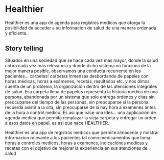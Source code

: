 # Healthier
Healthier es una app de agenda para registros medicos que otorga la posibilidad de acceder a su 
informacion de salud de una manera ordenada y eficiente.


## **Story telling**

Situados en una sociedad que se hace cada vez más mayor, donde la salud cobra cada vez más relevancia 
y donde dicho sistema no funciona de la mejor manera posible, observamos una conducta recurrente en los 
pacientes… carpetas! carpetas inmensas desbordando de papeles con horas médicas, horas a exámenes, recetas, 
resultados etc. y nos dimos cuenta de un problema, la organización dentro de las atenciones integrales de 
salud. Esa carpeta llena de papeles representa la historia médica de una persona, abandonada por un 
sistema que solo entrega ordenes y citas sin preocuparse del tiempo de las personas, sin preocuparse si 
la persona recuerda asistir a la cita, sin preocuparse de si hay hora a examenes antes de la hora a 
control medico.
Es asi que nace una ides... una applicacion de agenda medica que permita remplazar la vieja carpeta y 
entregar un orden a esos datos en papel, es asi que nace HEALTHIER. 

Healthier es una app de registros medicos que permite almacenar y mostrar informacion relevante a los pacientes
tal como:medicamentos que toma, horas a controles medicos, horas a examenes, indicaciones medicas y recetas con 
el objetivo de mejorar la experiencia en sus atenciones de salud


